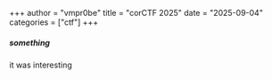 +++
author = "vmpr0be"
title = "corCTF 2025"
date = "2025-09-04"
categories = ["ctf"]
+++

##### something
it was interesting